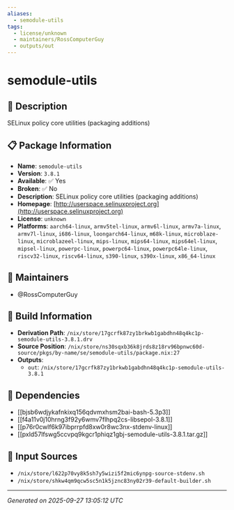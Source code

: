 ```yaml
---
aliases:
  - semodule-utils
tags:
  - license/unknown
  - maintainers/RossComputerGuy
  - outputs/out
---
```


# semodule-utils

## 📝 Description

SELinux policy core utilities (packaging additions)

## 📋 Package Information

- **Name**: `semodule-utils`
- **Version**: `3.8.1`
- **Available**: ✅ Yes
- **Broken**: ✅ No
- **Description**: SELinux policy core utilities (packaging additions)
- **Homepage**: [http://userspace.selinuxproject.org](http://userspace.selinuxproject.org)
- **License**: `unknown`
- **Platforms**: `aarch64-linux`, `armv5tel-linux`, `armv6l-linux`, `armv7a-linux`, `armv7l-linux`, `i686-linux`, `loongarch64-linux`, `m68k-linux`, `microblaze-linux`, `microblazeel-linux`, `mips-linux`, `mips64-linux`, `mips64el-linux`, `mipsel-linux`, `powerpc-linux`, `powerpc64-linux`, `powerpc64le-linux`, `riscv32-linux`, `riscv64-linux`, `s390-linux`, `s390x-linux`, `x86_64-linux`
## 👥 Maintainers

- @RossComputerGuy


## 🔧 Build Information

- **Derivation Path**: `/nix/store/17gcrfk87zy1brkwb1gabdhn48q4kc1p-semodule-utils-3.8.1.drv`
- **Source Position**: `/nix/store/ns30sqxb36k8jrds8z18rv96bpnwc60d-source/pkgs/by-name/se/semodule-utils/package.nix:27`
- **Outputs**:
  - `out`:  `/nix/store/17gcrfk87zy1brkwb1gabdhn48q4kc1p-semodule-utils-3.8.1`

## 🔗 Dependencies

- [[bjsb6wdjykafnkixq156qdvmxhsm2bai-bash-5.3p3]]
- [[f4a11v0j10hrng3f92y6wmv7flhpq2cs-libsepol-3.8.1]]
- [[p76r0cwlf6k97ibprrpfd8xw0r8wc3nx-stdenv-linux]]
- [[pxld57lfswg5ccvpq9kgcr1phiqz1gbj-semodule-utils-3.8.1.tar.gz]]

## 📁 Input Sources

- `/nix/store/l622p70vy8k5sh7y5wizi5f2mic6ynpg-source-stdenv.sh`
- `/nix/store/shkw4qm9qcw5sc5n1k5jznc83ny02r39-default-builder.sh`

---
*Generated on 2025-09-27 13:05:12 UTC*
